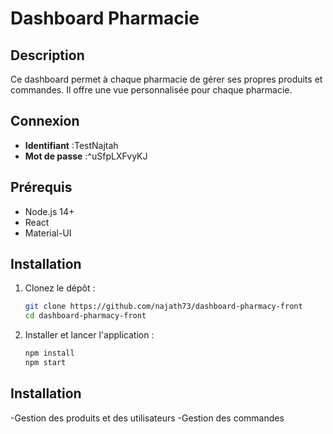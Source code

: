 
# Dashboard Pharmacie

## Description
Ce dashboard permet à chaque pharmacie de gérer ses propres produits et commandes. Il offre une vue personnalisée pour chaque pharmacie.

## Connexion
- **Identifiant** :TestNajtah
- **Mot de passe** :^uSfpLXFvyKJ

## Prérequis
- Node.js 14+
- React
- Material-UI

## Installation

1. Clonez le dépôt :
   ```bash
   git clone https://github.com/najath73/dashboard-pharmacy-front
   cd dashboard-pharmacy-front
2. Installer et lancer l'application :
   ```bash
   npm install
   npm start


## Installation
-Gestion des produits et des utilisateurs
-Gestion des commandes
